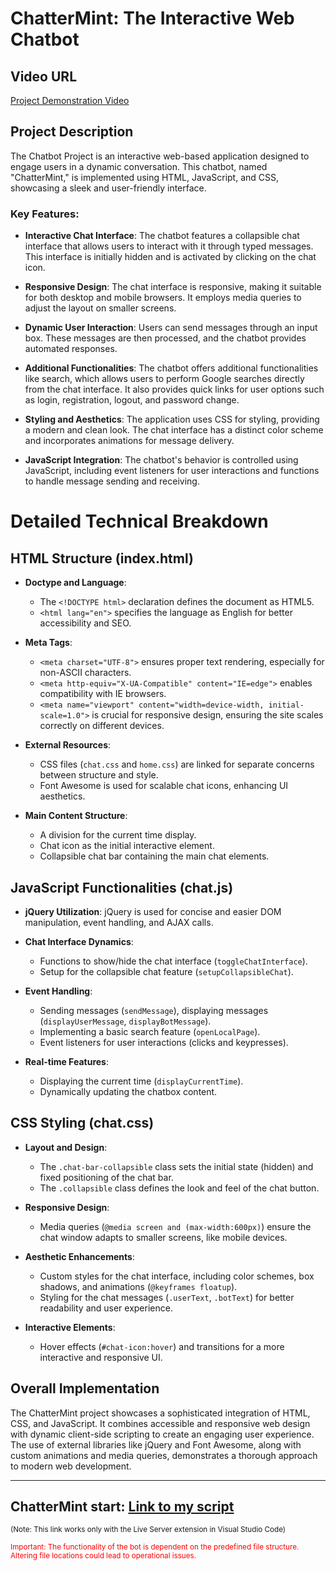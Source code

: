 # ChatterMint: The Interactive Web Chatbot
## Video URL
[Project Demonstration Video](https://youtu.be/Dndnu_01Sxc)


## Project Description
The Chatbot Project is an interactive web-based application designed to engage users in a dynamic conversation. This chatbot, named "ChatterMint," is implemented using HTML, JavaScript, and CSS, showcasing a sleek and user-friendly interface.

### Key Features:

- **Interactive Chat Interface**: The chatbot features a collapsible chat interface that allows users to interact with it through typed messages. This interface is initially hidden and is activated by clicking on the chat icon.
  
- **Responsive Design**: The chat interface is responsive, making it suitable for both desktop and mobile browsers. It employs media queries to adjust the layout on smaller screens.
  
- **Dynamic User Interaction**: Users can send messages through an input box. These messages are then processed, and the chatbot provides automated responses.
  
- **Additional Functionalities**: The chatbot offers additional functionalities like search, which allows users to perform Google searches directly from the chat interface. It also provides quick links for user options such as login, registration, logout, and password change.
  
- **Styling and Aesthetics**: The application uses CSS for styling, providing a modern and clean look. The chat interface has a distinct color scheme and incorporates animations for message delivery.
  
- **JavaScript Integration**: The chatbot's behavior is controlled using JavaScript, including event listeners for user interactions and functions to handle message sending and receiving.

# Detailed Technical Breakdown

## HTML Structure (index.html)
- **Doctype and Language**: 
  - The `<!DOCTYPE html>` declaration defines the document as HTML5.
  - `<html lang="en">` specifies the language as English for better accessibility and SEO.

- **Meta Tags**:
  - `<meta charset="UTF-8">` ensures proper text rendering, especially for non-ASCII characters.
  - `<meta http-equiv="X-UA-Compatible" content="IE=edge">` enables compatibility with IE browsers.
  - `<meta name="viewport" content="width=device-width, initial-scale=1.0">` is crucial for responsive design, ensuring the site scales correctly on different devices.

- **External Resources**:
  - CSS files (`chat.css` and `home.css`) are linked for separate concerns between structure and style.
  - Font Awesome is used for scalable chat icons, enhancing UI aesthetics.

- **Main Content Structure**:
  - A division for the current time display.
  - Chat icon as the initial interactive element.
  - Collapsible chat bar containing the main chat elements.

## JavaScript Functionalities (chat.js)
- **jQuery Utilization**: jQuery is used for concise and easier DOM manipulation, event handling, and AJAX calls.

- **Chat Interface Dynamics**:
  - Functions to show/hide the chat interface (`toggleChatInterface`).
  - Setup for the collapsible chat feature (`setupCollapsibleChat`).

- **Event Handling**:
  - Sending messages (`sendMessage`), displaying messages (`displayUserMessage`, `displayBotMessage`).
  - Implementing a basic search feature (`openLocalPage`).
  - Event listeners for user interactions (clicks and keypresses).

- **Real-time Features**:
  - Displaying the current time (`displayCurrentTime`).
  - Dynamically updating the chatbox content.

## CSS Styling (chat.css)
- **Layout and Design**:
  - The `.chat-bar-collapsible` class sets the initial state (hidden) and fixed positioning of the chat bar.
  - The `.collapsible` class defines the look and feel of the chat button.

- **Responsive Design**:
  - Media queries (`@media screen and (max-width:600px)`) ensure the chat window adapts to smaller screens, like mobile devices.

- **Aesthetic Enhancements**:
  - Custom styles for the chat interface, including color schemes, box shadows, and animations (`@keyframes floatup`).
  - Styling for the chat messages (`.userText`, `.botText`) for better readability and user experience.

- **Interactive Elements**:
  - Hover effects (`#chat-icon:hover`) and transitions for a more interactive and responsive UI.

## Overall Implementation
The ChatterMint project showcases a sophisticated integration of HTML, CSS, and JavaScript. It combines accessible and responsive web design with dynamic client-side scripting to create an engaging user experience. The use of external libraries like jQuery and Font Awesome, along with custom animations and media queries, demonstrates a thorough approach to modern web development.


----
ChatterMint start: 
[Link to my script](http://127.0.0.1:5500/Chat_bot/index.html)
--
<small>(Note: This link works only with the Live Server extension in Visual Studio Code)

 <span style="color: red;">Important: The functionality of the bot is dependent on the predefined file structure. Altering file locations could lead to operational issues.</span>
